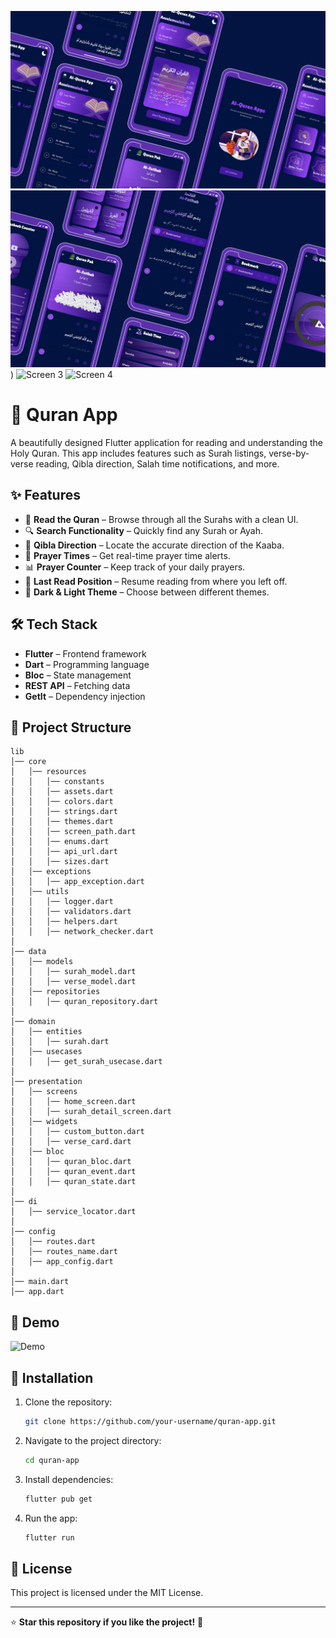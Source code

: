 ![Screen 1](assets/app%20screenshot/1.png)
![Screen 2](assets/app%20screenshot/2.png))
![Screen 3](./assets/screenshots/screen3.png)
![Screen 4](./assets/screenshots/screen4.png)

# 📖 Quran App

A beautifully designed Flutter application for reading and understanding the Holy Quran. This app includes features such as Surah listings, verse-by-verse reading, Qibla direction, Salah time notifications, and more.

## ✨ Features

- 📖 **Read the Quran** – Browse through all the Surahs with a clean UI.
- 🔍 **Search Functionality** – Quickly find any Surah or Ayah.
- 🕌 **Qibla Direction** – Locate the accurate direction of the Kaaba.
- 🕋 **Prayer Times** – Get real-time prayer time alerts.
- 📊 **Prayer Counter** – Keep track of your daily prayers.
- 🌙 **Last Read Position** – Resume reading from where you left off.
- 🎨 **Dark & Light Theme** – Choose between different themes.

## 🛠️ Tech Stack

- **Flutter** – Frontend framework
- **Dart** – Programming language
- **Bloc** – State management
- **REST API** – Fetching data
- **GetIt** – Dependency injection

## 📂 Project Structure

```
lib
│── core
│   │── resources
│   │   │── constants
│   │   │── assets.dart
│   │   │── colors.dart
│   │   │── strings.dart
│   │   │── themes.dart
│   │   │── screen_path.dart
│   │   │── enums.dart
│   │   │── api_url.dart
│   │   │── sizes.dart
│   │── exceptions
│   │   │── app_exception.dart
│   │── utils
│   │   │── logger.dart
│   │   │── validators.dart
│   │   │── helpers.dart
│   │   │── network_checker.dart
│
│── data
│   │── models
│   │   │── surah_model.dart
│   │   │── verse_model.dart
│   │── repositories
│   │   │── quran_repository.dart
│
│── domain
│   │── entities
│   │   │── surah.dart
│   │── usecases
│   │   │── get_surah_usecase.dart
│
│── presentation
│   │── screens
│   │   │── home_screen.dart
│   │   │── surah_detail_screen.dart
│   │── widgets
│   │   │── custom_button.dart
│   │   │── verse_card.dart
│   │── bloc
│   │   │── quran_bloc.dart
│   │   │── quran_event.dart
│   │   │── quran_state.dart
│
│── di
│   │── service_locator.dart
│
│── config
│   │── routes.dart
│   │── routes_name.dart
│   │── app_config.dart
│
│── main.dart
│── app.dart
```

## 📸 Demo

![Demo](assets/app%20screenshot/video_demo.gif)

## 🚀 Installation

1. Clone the repository:
   ```sh
   git clone https://github.com/your-username/quran-app.git
   ```
2. Navigate to the project directory:
   ```sh
   cd quran-app
   ```
3. Install dependencies:
   ```sh
   flutter pub get
   ```
4. Run the app:
   ```sh
   flutter run
   ```

## 📜 License

This project is licensed under the MIT License.

---

⭐ **Star this repository if you like the project!** 🚀
